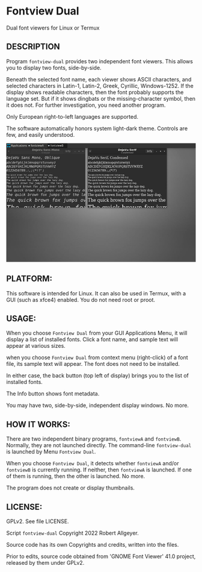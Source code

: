 # Fontview Dual
Dual font viewers for Linux or Termux

## DESCRIPTION

Program `fontview-dual` provides two independent font viewers.
This allows you to display two fonts, side-by-side.

Beneath the selected font name, each viewer shows ASCII characters,
and selected characters in Latin-1, Latin-2, Greek, Cyrillic, Windows-1252.
If the display shows readable characters, then the font probably
supports the language set. But if it shows dingbats or the missing-character
symbol, then it does not. For further investigation, you need another program.

Only European right-to-left languages are supported.

The software automatically honors system light-dark theme.
Controls are few, and easily understood.


![Screenshot on Samsung 10.1in tablet](fontview-dual-screenshot.jpg)


## PLATFORM:

This software is intended for Linux. It can also be used in Termux,
with a GUI (such as xfce4) enabled. You do not need root or proot.


## USAGE:

When you choose `Fontview Dual` from your GUI Applications Menu,
it will display a list of installed fonts. Click a font name,
and sample text will appear at various sizes.

when you choose `Fontview Dual` from context menu (right-click) of a font file,
its sample text will appear. The font does not need to be installed.

In either case, the back button (top left of display) brings you to
the list of installed fonts.

The Info button shows font metadata.

You may have two, side-by-side, independent display windows. No more.


## HOW IT WORKS:

There are two independent binary programs, `fontviewA` and `fontviewB`.
Normally, they are not launched directly. The command-line `fontview-dual`
is launched by Menu `Fontview Dual`.

When you choose `Fontview Dual`, it detects whether `fontviewA` and/or
`fontviewB` is currently running. If neither, then `fontviewA` is launched.
If one of them is running, then the other is launched. No more.

The program does not create or display thumbnails.


## LICENSE:

GPLv2. See file LICENSE.

Script `fontview-dual` Copyright 2022 Robert Allgeyer.

Source code has its own Copyrights and credits, written into the files.

Prior to edits, source code obtained from 'GNOME Font Viewer' 41.0 project,
released by them under GPLv2.
